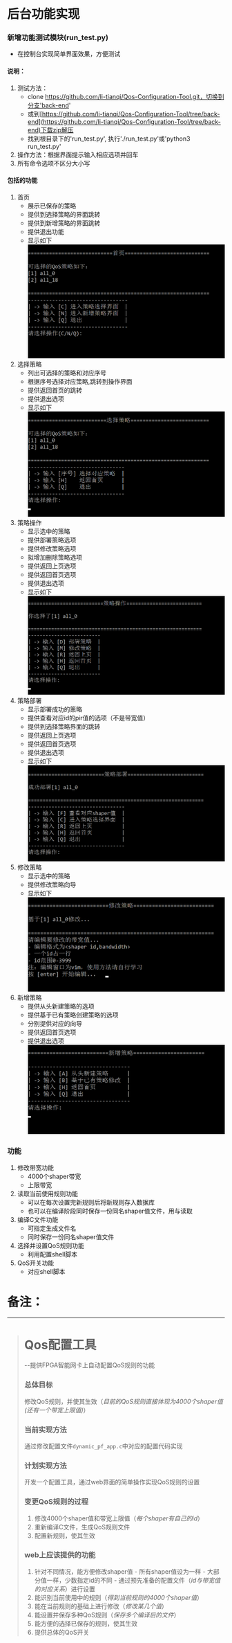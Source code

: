 # 后台功能实现

### 新增功能测试模块(run_test.py)
- 在控制台实现简单界面效果，方便测试  

#### 说明：
1. 测试方法：  
	- clone https://github.com/li-tianqi/Qos-Configuration-Tool.git，切换到分支'back-end'
	- 或到[https://github.com/li-tianqi/Qos-Configuration-Tool/tree/back-end](https://github.com/li-tianqi/Qos-Configuration-Tool/tree/back-end)下载zip解压
	- 找到根目录下的'run_test.py', 执行'./run_test.py'或'python3 run_test.py'
2. 操作方法：根据界面提示输入相应选项并回车
3. 所有命令选项不区分大小写


#### 包括的功能
1. 首页
	- 展示已保存的策略
	- 提供到选择策略的界面跳转
	- 提供到新增策略的界面跳转
	- 提供退出功能
	- 显示如下
![](images/home.png)
2. 选择策略
	- 列出可选择的策略和对应序号
	- 根据序号选择对应策略,跳转到操作界面
	- 提供返回首页的跳转
	- 提供退出选项
	- 显示如下
![](images/choose.png)
3. 策略操作
	- 显示选中的策略
	- 提供部署策略选项
	- 提供修改策略选项
	- 拟增加删除策略选项
	- 提供返回上页选项
	- 提供返回首页选项
	- 提供退出选项
	- 显示如下
![](images/operate.png)
4. 策略部署
	- 显示部署成功的策略
	- 提供查看对应id的pir值的选项（不是带宽值）
	- 提供到选择策略界面的跳转
	- 提供返回上页选项
	- 提供返回首页选项
	- 提供退出选项
	- 显示如下
![](images/deploy.png)
5. 修改策略
	- 显示选中的策略
	- 提供修改策略向导
	- 显示如下
![](images/modify.png)
6. 新增策略
	- 提供从头新建策略的选项
	- 提供基于已有策略创建策略的选项
	- 分别提供对应的向导
	- 提供返回首页选项
	- 提供退出选项
![](images/new.png)



### 功能
1. 修改带宽功能
	- 4000个shaper带宽
	- 上限带宽
2. 读取当前使用规则功能
	- 可以在每次设置完新规则后将新规则存入数据库
	- 也可以在编译阶段同时保存一份同名shaper值文件，用与读取
3. 编译C文件功能
	- 可指定生成文件名
	- 同时保存一份同名shaper值文件
4. 选择并设置QoS规则功能
	- 利用配置shell脚本
5. QoS开关功能
	- 对应shell脚本
	
  
  
# 备注：
---
> # Qos配置工具
> --提供FPGA智能网卡上自动配置QoS规则的功能  
> 
> ### 总体目标
> 修改QoS规则，并使其生效（*目前的QoS规则直接体现为4000个shaper值(还有一个带宽上限值)*）
> 
> ### 当前实现方法
> 通过修改配置文件`dynamic_pf_app.c`中对应的配置代码实现  
> 
> ### 计划实现方法
> 开发一个配置工具，通过web界面的简单操作实现QoS规则的设置
> 
> ### 变更QoS规则的过程
> 1. 修改4000个shaper值和带宽上限值（*每个shaper有自己的id*）
> 2. 重新编译C文件，生成QoS规则文件
> 3. 配置新规则，使其生效
> 
> ### web上应该提供的功能
> 1. 针对不同情况，能方便修改shaper值
	- 所有shaper值设为一样
	- 大部分值一样，少数指定id的不同
	- 通过预先准备的配置文件（*id与带宽值的对应关系*）进行设置
> 2. 能识别当前使用中的规则（*得到当前规则的4000个shaper值*）
> 3. 能在当前规则的基础上进行修改（*修改某几个值*）
> 4. 能设置并保存多种QoS规则（*保存多个编译后的文件*）
> 5. 能方便的选择已保存的规则，使其生效
> 6. 提供总体的QoS开关
